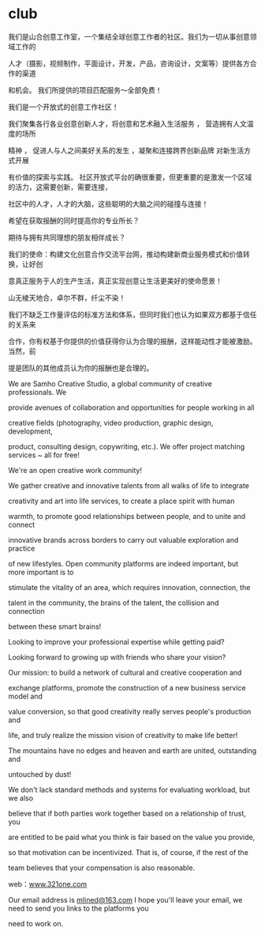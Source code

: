 # club
我们是山合创意工作室，一个集结全球创意工作者的社区。我们为一切从事创意领域工作的

人才（摄影，视频制作，平面设计，开发，产品，咨询设计，文案等）提供各方合作的渠道

和机会。
我们所提供的项目匹配服务～全部免费！

我们是一个开放式的创意工作社区！

我们聚集各行各业创意创新人才，将创意和艺术融入生活服务 ， 营造拥有人文温度的场所

精神 ， 促进人与人之间美好关系的发生  ，凝聚和连接跨界创新品牌  对新生活方式开展

有价值的探索与实践。
社区开放式平台的确很重要，但更重要的是激发一个区域的活力，这需要创新，需要连接，

社区中的人才，人才的大脑，这些聪明的大脑之间的碰撞与连接！

希望在获取报酬的同时提高你的专业所长？

期待与拥有共同理想的朋友相伴成长？

我们的使命：构建文化创意合作交流平台网，推动构建新商业服务模式和价值转换，让好创

意真正服务于人的生产生活，真正实现创意让生活更美好的使命愿景！

山无棱天地合，卓尔不群，纤尘不染！


我们不缺乏工作量评估的标准方法和体系，但同时我们也认为如果双方都基于信任的关系来

合作，你有权基于你提供的价值获得你认为合理的报酬，这样能动性才能被激励。当然，前

提是团队的其他成员认为你的报酬也是合理的。

We are Samho Creative Studio, a global community of creative professionals. We 

provide avenues of collaboration and opportunities for people working in all 

creative fields (photography, video production, graphic design, development, 

product, consulting design, copywriting, etc.).
We offer project matching services ~ all for free!

We're an open creative work community!

We gather creative and innovative talents from all walks of life to integrate 

creativity and art into life services, to create a place spirit with human 

warmth, to promote good relationships between people, and to unite and connect 

innovative brands across borders to carry out valuable exploration and practice 

of new lifestyles.
Open community platforms are indeed important, but more important is to 

stimulate the vitality of an area, which requires innovation, connection, the 

talent in the community, the brains of the talent, the collision and connection 

between these smart brains!

Looking to improve your professional expertise while getting paid?

Looking forward to growing up with friends who share your vision?

Our mission: to build a network of cultural and creative cooperation and 

exchange platforms, promote the construction of a new business service model and 

value conversion, so that good creativity really serves people's production and 

life, and truly realize the mission vision of creativity to make life better!

The mountains have no edges and heaven and earth are united, outstanding and 

untouched by dust!


We don't lack standard methods and systems for evaluating workload, but we also 

believe that if both parties work together based on a relationship of trust, you 

are entitled to be paid what you think is fair based on the value you provide, 

so that motivation can be incentivized. That is, of course, if the rest of the 

team believes that your compensation is also reasonable.

web：www.321one.com

Our email address is mlined@163.com
I hope you'll leave your email, we need to send you links to the platforms you 

need to work on.

